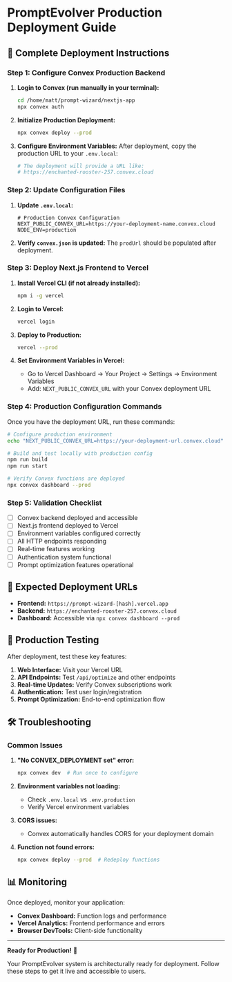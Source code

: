 # PromptEvolver Production Deployment Guide

## 🚀 Complete Deployment Instructions

### Step 1: Configure Convex Production Backend

1. **Login to Convex (run manually in your terminal):**

   ```bash
   cd /home/matt/prompt-wizard/nextjs-app
   npx convex auth
   ```

2. **Initialize Production Deployment:**

   ```bash
   npx convex deploy --prod
   ```

3. **Configure Environment Variables:**
   After deployment, copy the production URL to your `.env.local`:

   ```bash
   # The deployment will provide a URL like:
   # https://enchanted-rooster-257.convex.cloud
   ```

### Step 2: Update Configuration Files

1. **Update `.env.local`:**

   ```env
   # Production Convex Configuration
   NEXT_PUBLIC_CONVEX_URL=https://your-deployment-name.convex.cloud
   NODE_ENV=production
   ```

2. **Verify `convex.json` is updated:**
   The `prodUrl` should be populated after deployment.

### Step 3: Deploy Next.js Frontend to Vercel

1. **Install Vercel CLI (if not already installed):**

   ```bash
   npm i -g vercel
   ```

2. **Login to Vercel:**

   ```bash
   vercel login
   ```

3. **Deploy to Production:**

   ```bash
   vercel --prod
   ```

4. **Set Environment Variables in Vercel:**
   - Go to Vercel Dashboard → Your Project → Settings → Environment Variables
   - Add: `NEXT_PUBLIC_CONVEX_URL` with your Convex deployment URL

### Step 4: Production Configuration Commands

Once you have the deployment URL, run these commands:

```bash
# Configure production environment
echo "NEXT_PUBLIC_CONVEX_URL=https://your-deployment-url.convex.cloud" > .env.production

# Build and test locally with production config
npm run build
npm run start

# Verify Convex functions are deployed
npx convex dashboard --prod
```

### Step 5: Validation Checklist

- [ ] Convex backend deployed and accessible
- [ ] Next.js frontend deployed to Vercel
- [ ] Environment variables configured correctly
- [ ] All HTTP endpoints responding
- [ ] Real-time features working
- [ ] Authentication system functional
- [ ] Prompt optimization features operational

## 🔗 Expected Deployment URLs

- **Frontend:** `https://prompt-wizard-[hash].vercel.app`
- **Backend:** `https://enchanted-rooster-257.convex.cloud`
- **Dashboard:** Accessible via `npx convex dashboard --prod`

## 🧪 Production Testing

After deployment, test these key features:

1. **Web Interface:** Visit your Vercel URL
2. **API Endpoints:** Test `/api/optimize` and other endpoints
3. **Real-time Updates:** Verify Convex subscriptions work
4. **Authentication:** Test user login/registration
5. **Prompt Optimization:** End-to-end optimization flow

## 🛠️ Troubleshooting

### Common Issues

1. **"No CONVEX_DEPLOYMENT set" error:**

   ```bash
   npx convex dev  # Run once to configure
   ```

2. **Environment variables not loading:**
   - Check `.env.local` vs `.env.production`
   - Verify Vercel environment variables

3. **CORS issues:**
   - Convex automatically handles CORS for your deployment domain

4. **Function not found errors:**

   ```bash
   npx convex deploy --prod  # Redeploy functions
   ```

## 📊 Monitoring

Once deployed, monitor your application:

- **Convex Dashboard:** Function logs and performance
- **Vercel Analytics:** Frontend performance and errors
- **Browser DevTools:** Client-side functionality

---

**Ready for Production!** 🎉

Your PromptEvolver system is architecturally ready for deployment. Follow these steps to get it live and accessible to users.
